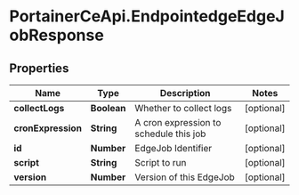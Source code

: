 # PortainerCeApi.EndpointedgeEdgeJobResponse

## Properties
Name | Type | Description | Notes
------------ | ------------- | ------------- | -------------
**collectLogs** | **Boolean** | Whether to collect logs | [optional] 
**cronExpression** | **String** | A cron expression to schedule this job | [optional] 
**id** | **Number** | EdgeJob Identifier | [optional] 
**script** | **String** | Script to run | [optional] 
**version** | **Number** | Version of this EdgeJob | [optional] 


